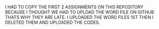 I HAD TO COPY THE FIRST 2 ASSIGNMENTS ON THIS REPOSITORY BECAUSE I THOUGHT WE HAD TO UPLOAD THE WORD FILE ON GITHUB THATS WHY THEY ARE LATE. I UPLOADED THE WORD FILES 1ST THEN 
I DELETED THEM AND UPLOADED THE CODES.
